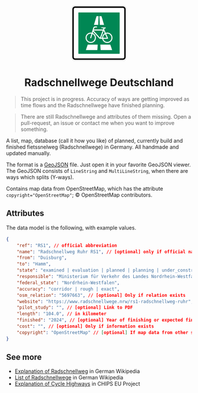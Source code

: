 
<div align="center">
    <img src="media/radschnellweg-stvo-sign.svg" width="150">
    <h1>Radschnellwege Deutschland</h1>
</div>

> This project is in progress. Accuracy of ways are getting improved as time flows and the Radschnellwege have finished planning.

> There are still Radschnellwege and attributes of them missing. Open a pull-request, an issue or contact me when you want to improve something.

A list, map, database (call it how you like) of planned, currently build and finished fietssnelweg (Radschnellwege) in Germany. All handmade and updated manually.

The format is a [GeoJSON](https://geojson.org/) file. Just open it in your favorite GeoJSON viewer. The GeoJSON consists of `LineString` and `MultiLineString`, when there are ways which splits (Y-ways).

Contains map data from OpenStreetMap, which has the attribute `copyright="OpenStreetMap"`; © OpenStreetMap contributors.

## Attributes

The data model is the following, with example values.

```json
{
    "ref": "RS1", // official abbreviation
    "name": "Radschnellweg Ruhr RS1", // [optional] only if official name
    "from": "Duisburg",
    "to": "Hamm",
    "state": "examined | evaluation | planned | planning | under_construction | partly_built | built | not_realised | test",
    "responsible": "Ministerium für Verkehr des Landes Nordrhein-Westfalen", // contracting authorities
    "federal_state": "Nordrhein-Westfalen",
    "accuracy": "corridor | rough | exact", 
    "osm_relation": "5697663", // [optional] Only if relation exists
    "website": "https://www.radschnellwege.nrw/rs1-radschnellweg-ruhr",
    "pilot_study": "", // [optional] Link to PDF
    "length": "104.0", // in kilometer
    "finished": "2024", // [optional] Year of finishing or expected finishing 
    "cost": "", // [optional] Only if information exists
    "copyright": "OpenStreetMap" // [optional] If map data from other source
}
```

## See more

- [Explanation of Radschnellweg](https://de.wikipedia.org/wiki/Radschnellweg) in German Wikipedia
- [List of Radschnellwege](https://de.wikipedia.org/wiki/Liste_der_Radschnellverbindungen_in_Deutschland) in German Wikipedia
- [Explanation of Cycle Highways](https://cyclehighways.eu/about/what-is-a-cycle-highway.html) in CHIPS EU Project

